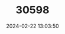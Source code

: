 ---
title: "30598"
category: "Persea obtusifolia"
draft: false
date: 2024-02-22 13:03:50
languages:
  Spanish; Castilian: ["Aguacatillo", "Aguacatillo Ásca", "Ásca"]
---